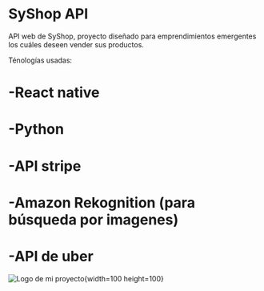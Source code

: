 #  SyShop API

API web de SyShop, proyecto diseñado para emprendimientos emergentes los cuáles deseen vender sus productos.

Ténologías usadas:

#  -React native 
# -Python
#  -API stripe
#  -Amazon Rekognition (para búsqueda por imagenes)
#  -API de uber 

![Logo de mi proyecto](src/images/SyShop.jpg.png){width=100 height=100}








